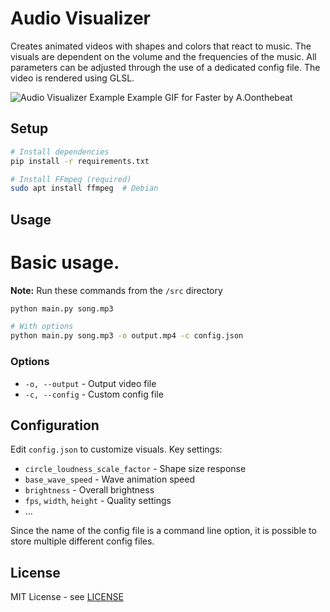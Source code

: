 # Audio Visualizer

Creates animated videos with shapes and colors that react to music.
The visuals are dependent on the volume and the frequencies of the music.
All parameters can be adjusted through the use of a dedicated config file.
The video is rendered using GLSL.

![Audio Visualizer Example](images/example.gif)
Example GIF for Faster by A.Oonthebeat

## Setup

```bash
# Install dependencies
pip install -r requirements.txt

# Install FFmpeg (required)
sudo apt install ffmpeg  # Debian
```

## Usage

# Basic usage.

**Note:** Run these commands from the `/src` directory

```bash
python main.py song.mp3

# With options
python main.py song.mp3 -o output.mp4 -c config.json
```

### Options

- `-o, --output` - Output video file
- `-c, --config` - Custom config file

## Configuration

Edit `config.json` to customize visuals. Key settings:

- `circle_loudness_scale_factor` - Shape size response
- `base_wave_speed` - Wave animation speed
- `brightness` - Overall brightness
- `fps`, `width`, `height` - Quality settings
- ...

Since the name of the config file is a command line option, it is possible
to store multiple different config files.

## License

MIT License - see [LICENSE](LICENSE.txt)
